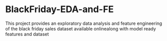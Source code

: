 # BlackFriday-EDA-and-FE
This project provides an exploratory data analysis and feature engineering of the black friday sales dataset available onlinealong with model ready features and dataset
